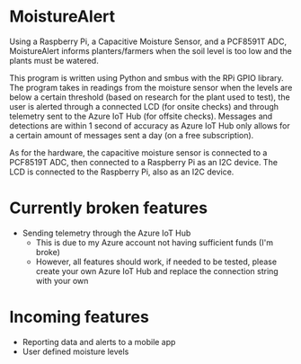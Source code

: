 # MoistureAlert

Using a Raspberry Pi, a Capacitive Moisture Sensor, and a PCF8591T ADC, MoistureAlert informs planters/farmers when the soil level is too low and the plants must be watered.  

This program is written using Python and smbus with the RPi GPIO library. The program takes in readings from the moisture sensor when the levels are below a certain threshold (based on research for the plant used to test), the user is alerted through a connected LCD (for onsite checks) and through telemetry sent to the Azure IoT Hub (for offsite checks). Messages and detections are within 1 second of accuracy as Azure IoT Hub only allows for a certain amount of messages sent a day (on a free subscription). 

As for the hardware, the capacitive moisture sensor is connected to a PCF8519T ADC, then connected to a Raspberry Pi as an I2C device. The LCD is connected to the Raspberry Pi, also as an I2C device. 

# Currently broken features
- Sending telemetry through the Azure IoT Hub
  - This is due to my Azure account not having sufficient funds (I'm broke)
  - However, all features should work, if needed to be tested, please create your own Azure IoT Hub and replace the connection
    string with your own

# Incoming features
- Reporting data and alerts to a mobile app
- User defined moisture levels
